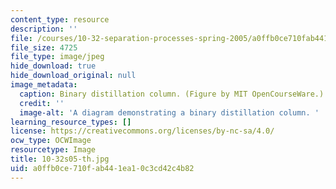 ```yaml
---
content_type: resource
description: ''
file: /courses/10-32-separation-processes-spring-2005/a0ffb0ce710fab441ea10c3cd42c4b82_10-32s05-th.jpg
file_size: 4725
file_type: image/jpeg
hide_download: true
hide_download_original: null
image_metadata:
  caption: Binary distillation column. (Figure by MIT OpenCourseWare.)
  credit: ''
  image-alt: 'A diagram demonstrating a binary distillation column. '
learning_resource_types: []
license: https://creativecommons.org/licenses/by-nc-sa/4.0/
ocw_type: OCWImage
resourcetype: Image
title: 10-32s05-th.jpg
uid: a0ffb0ce-710f-ab44-1ea1-0c3cd42c4b82
---
```

